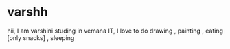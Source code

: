 # varshh
hii, I am varshini studing in vemana IT,
I love to do drawing , painting , eating [only snacks] , sleeping  

